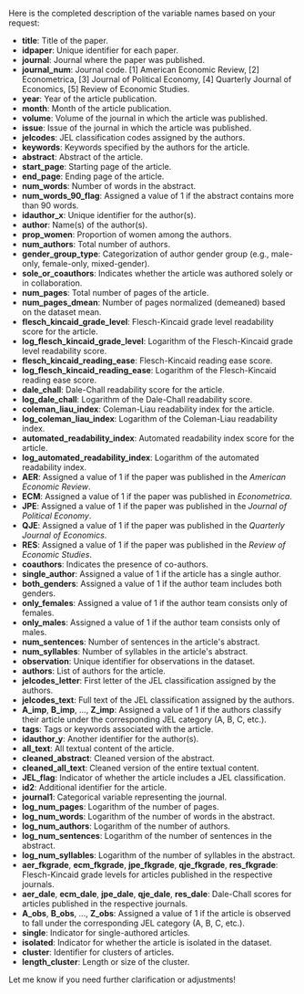Here is the completed description of the variable names based on your request:

- **title**: Title of the paper.
- **idpaper**: Unique identifier for each paper.
- **journal**: Journal where the paper was published.
- **journal_num**: Journal code. [1] American Economic Review, [2] Econometrica, [3] Journal of Political Economy, [4] Quarterly Journal of Economics, [5] Review of Economic Studies.
- **year**: Year of the article publication.
- **month**: Month of the article publication.
- **volume**: Volume of the journal in which the article was published.
- **issue**: Issue of the journal in which the article was published.
- **jelcodes**: JEL classification codes assigned by the authors.
- **keywords**: Keywords specified by the authors for the article.
- **abstract**: Abstract of the article.
- **start_page**: Starting page of the article.
- **end_page**: Ending page of the article.
- **num_words**: Number of words in the abstract.
- **num_words_90_flag**: Assigned a value of 1 if the abstract contains more than 90 words.
- **idauthor_x**: Unique identifier for the author(s).
- **author**: Name(s) of the author(s).
- **prop_women**: Proportion of women among the authors.
- **num_authors**: Total number of authors.
- **gender_group_type**: Categorization of author gender group (e.g., male-only, female-only, mixed-gender).
- **sole_or_coauthors**: Indicates whether the article was authored solely or in collaboration.
- **num_pages**: Total number of pages of the article.
- **num_pages_dmean**: Number of pages normalized (demeaned) based on the dataset mean.
- **flesch_kincaid_grade_level**: Flesch-Kincaid grade level readability score for the article.
- **log_flesch_kincaid_grade_level**: Logarithm of the Flesch-Kincaid grade level readability score.
- **flesch_kincaid_reading_ease**: Flesch-Kincaid reading ease score.
- **log_flesch_kincaid_reading_ease**: Logarithm of the Flesch-Kincaid reading ease score.
- **dale_chall**: Dale-Chall readability score for the article.
- **log_dale_chall**: Logarithm of the Dale-Chall readability score.
- **coleman_liau_index**: Coleman-Liau readability index for the article.
- **log_coleman_liau_index**: Logarithm of the Coleman-Liau readability index.
- **automated_readability_index**: Automated readability index score for the article.
- **log_automated_readability_index**: Logarithm of the automated readability index.
- **AER**: Assigned a value of 1 if the paper was published in the *American Economic Review*.
- **ECM**: Assigned a value of 1 if the paper was published in *Econometrica*.
- **JPE**: Assigned a value of 1 if the paper was published in the *Journal of Political Economy*.
- **QJE**: Assigned a value of 1 if the paper was published in the *Quarterly Journal of Economics*.
- **RES**: Assigned a value of 1 if the paper was published in the *Review of Economic Studies*.
- **coauthors**: Indicates the presence of co-authors.
- **single_author**: Assigned a value of 1 if the article has a single author.
- **both_genders**: Assigned a value of 1 if the author team includes both genders.
- **only_females**: Assigned a value of 1 if the author team consists only of females.
- **only_males**: Assigned a value of 1 if the author team consists only of males.
- **num_sentences**: Number of sentences in the article's abstract.
- **num_syllables**: Number of syllables in the article's abstract.
- **observation**: Unique identifier for observations in the dataset.
- **authors**: List of authors for the article.
- **jelcodes_letter**: First letter of the JEL classification assigned by the authors.
- **jelcodes_text**: Full text of the JEL classification assigned by the authors.
- **A_imp**, **B_imp**, ..., **Z_imp**: Assigned a value of 1 if the authors classify their article under the corresponding JEL category (A, B, C, etc.).
- **tags**: Tags or keywords associated with the article.
- **idauthor_y**: Another identifier for the author(s).
- **all_text**: All textual content of the article.
- **cleaned_abstract**: Cleaned version of the abstract.
- **cleaned_all_text**: Cleaned version of the entire textual content.
- **JEL_flag**: Indicator of whether the article includes a JEL classification.
- **id2**: Additional identifier for the article.
- **journal1**: Categorical variable representing the journal.
- **log_num_pages**: Logarithm of the number of pages.
- **log_num_words**: Logarithm of the number of words in the abstract.
- **log_num_authors**: Logarithm of the number of authors.
- **log_num_sentences**: Logarithm of the number of sentences in the abstract.
- **log_num_syllables**: Logarithm of the number of syllables in the abstract.
- **aer_fkgrade**, **ecm_fkgrade**, **jpe_fkgrade**, **qje_fkgrade**, **res_fkgrade**: Flesch-Kincaid grade levels for articles published in the respective journals.
- **aer_dale**, **ecm_dale**, **jpe_dale**, **qje_dale**, **res_dale**: Dale-Chall scores for articles published in the respective journals.
- **A_obs**, **B_obs**, ..., **Z_obs**: Assigned a value of 1 if the article is observed to fall under the corresponding JEL category (A, B, C, etc.).
- **single**: Indicator for single-authored articles.
- **isolated**: Indicator for whether the article is isolated in the dataset.
- **cluster**: Identifier for clusters of articles.
- **length_cluster**: Length or size of the cluster. 

Let me know if you need further clarification or adjustments!